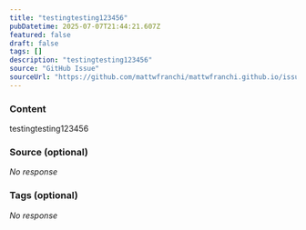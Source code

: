 ```yaml
---
title: "testingtesting123456"
pubDatetime: 2025-07-07T21:44:21.607Z
featured: false
draft: false
tags: []
description: "testingtesting123456"
source: "GitHub Issue"
sourceUrl: "https://github.com/mattwfranchi/mattwfranchi.github.io/issues/5"
---
```


### Content

testingtesting123456

### Source (optional)

_No response_

### Tags (optional)

_No response_
